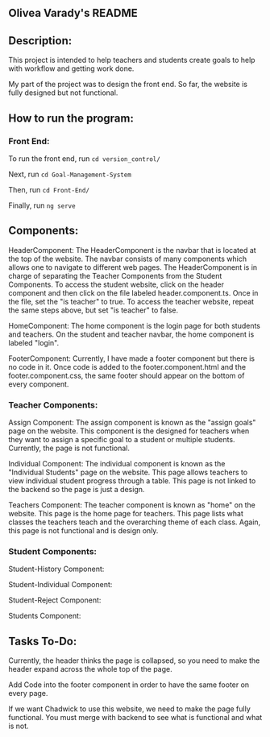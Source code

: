 ## Olivea Varady's README

## Description:

This project is intended to help teachers and students create goals to help with workflow and getting work done.

My part of the project was to design the front end. So far, the website is fully designed but not functional.

## How to run the program:

### Front End:
To run the front end, run `cd version_control/`

Next, run `cd Goal-Management-System`

Then, run `cd Front-End/`

Finally, run `ng serve`

## Components:

HeaderComponent:
The HeaderComponent is the navbar that is located at the top of the website. The navbar consists of many components which allows one to navigate to different web pages. The HeaderComponent is in charge of separating the Teacher Components from the Student Components. To access the student website, click on the header component and then click on the file labeled header.component.ts. Once in the file, set the "is teacher" to true. To access the teacher website, repeat the same steps above, but set "is teacher" to false.

HomeComponent:
The home component is the login page for both students and teachers. On the student and teacher navbar, the home component is labeled "login".

FooterComponent:
Currently, I have made a footer component but there is no code in it. Once code is added to the footer.component.html and the footer.component.css, the same footer should appear on the bottom of every component.

### Teacher Components:

Assign Component:
The assign component is known as the "assign goals" page on the website. This component is the designed for teachers when they want to assign a specific goal to a student or multiple students. Currently, the page is not functional.

Individual Component:
The individual component is known as the "Individual Students" page on the website. This page allows teachers to view individual student progress through a table. This page is not linked to the backend so the page is just a design.

Teachers Component:
The teacher component is known as "home" on the website. This page is the home page for teachers. This page lists what classes the teachers teach and the overarching theme of each class. Again, this page is not functional and is design only. 

### Student Components:

Student-History Component:

Student-Individual Component:

Student-Reject Component:

Students Component:

## Tasks To-Do:
Currently, the header thinks the page is collapsed, so you need to make the header expand across the whole top of the page.

Add Code into the footer component in order to have the same footer on every page.

If we want Chadwick to use this website, we need to make the page fully functional. You must merge with backend to see what is functional and what is not.
